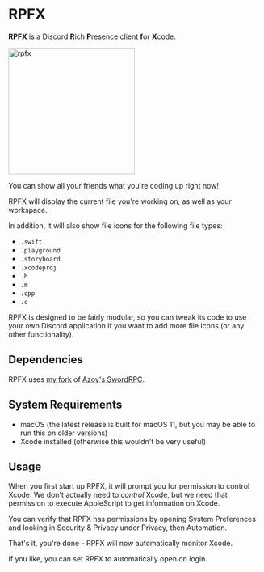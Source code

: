 # RPFX
**RPFX** is a Discord **R**ich **P**resence client **f**or **X**code.

<img width="250" alt="rpfx" src="https://user-images.githubusercontent.com/18737124/79639955-388b7400-81d2-11ea-9631-95c9635a95dc.png">

You can show all your friends what you're coding up right now!

RPFX will display the current file you're working on, as well as your workspace.

In addition, it will also show file icons for the following file types:
- `.swift`
- `.playground`
- `.storyboard`
- `.xcodeproj`
- `.h`
- `.m`
- `.cpp`
- `.c`

RPFX is designed to be fairly modular, so you can tweak its code to use your own Discord application if you want to add more file icons (or any other functionality).

## Dependencies
RPFX uses [my fork](https://github.com/PKBeam/SwordRPC) of [Azoy's SwordRPC](https://github.com/Azoy/SwordRPC).

## System Requirements
- macOS (the latest release is built for macOS 11, but you may be able to run this on older versions)
- Xcode installed (otherwise this wouldn't be very useful)

## Usage
When you first start up RPFX, it will prompt you for permission to control Xcode. We don't actually need to *control* Xcode, 
but we need that permission to execute AppleScript to get information on Xcode.

You can verify that RPFX has permissions by opening System Preferences and looking in Security & Privacy under Privacy, then Automation.

That's it, you're done - RPFX will now automatically monitor Xcode.

If you like, you can set RPFX to automatically open on login.
